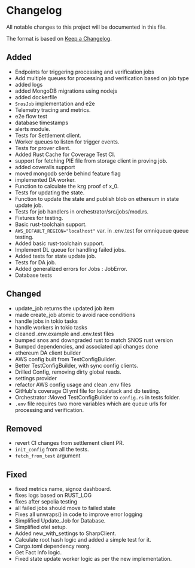 # Changelog

All notable changes to this project will be documented in this file.

The format is based on [Keep a Changelog](https://keepachangelog.com/en/1.1.0/).

## Added

- Endpoints for triggering processing and verification jobs
- Add multiple queues for processing and verification based on job type
- added logs
- added MongoDB migrations using nodejs
- added dockerfile
- `SnosJob` implementation and e2e
- Telemetry tracing and metrics.
- e2e flow test
- database timestamps
- alerts module.
- Tests for Settlement client.
- Worker queues to listen for trigger events.
- Tests for prover client.
- Added Rust Cache for Coverage Test CI.
- support for fetching PIE file from storage client in proving job.
- added coveralls support
- moved mongodb serde behind feature flag
- implemented DA worker.
- Function to calculate the kzg proof of x_0.
- Tests for updating the state.
- Function to update the state and publish blob on ethereum in state update job.
- Tests for job handlers in orchestrator/src/jobs/mod.rs.
- Fixtures for testing.
- Basic rust-toolchain support.
- `AWS_DEFAULT_REGION="localhost"` var. in .env.test for omniqueue queue testing.
- Added basic rust-toolchain support.
- Implement DL queue for handling failed jobs.
- Added tests for state update job.
- Tests for DA job.
- Added generalized errors for Jobs : JobError.
- Database tests

## Changed

- update_job returns the updated job item
- made create_job atomic to avoid race conditions
- handle jobs in tokio tasks
- handle workers in tokio tasks
- cleaned .env.example and .env.test files
- bumped snos and downgraded rust to match SNOS rust version
- Bumped dependencies, and associated api changes done
- ethereum DA client builder
- AWS config built from TestConfigBuilder.
- Better TestConfigBuilder, with sync config clients.
- Drilled Config, removing dirty global reads.
- settings provider
- refactor AWS config usage and clean .env files
- GitHub's coverage CI yml file for localstack and db testing.
- Orchestrator :Moved TestConfigBuilder to `config.rs` in tests folder.
- `.env` file requires two more variables which are queue urls for processing
  and verification.

## Removed

- revert CI changes from settlement client PR.
- `init_config` from all the tests.
- `fetch_from_test` argument

## Fixed

- fixed metrics name, signoz dashboard.
- fixes logs based on RUST_LOG
- fixes after sepolia testing
- all failed jobs should move to failed state
- Fixes all unwraps() in code to improve error logging
- Simplified Update_Job for Database.
- Simplified otel setup.
- Added new_with_settings to SharpClient.
- Calculate root hash logic and added a simple test for it.
- Cargo.toml dependency reorg.
- Get Fact Info logic.
- Fixed state update worker logic as per the new implementation.
